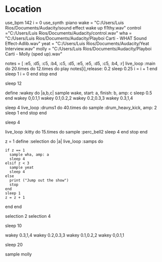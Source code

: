 # Location

use_bpm 142
i = 0
use_synth :piano
wake = "C:/Users/Luis Rios/Documents/Audacity/sound effect wake up fl1thy.wav"
control ="C:/Users/Luis Rios/Documents/Audacity/control.wav"
wha = "C:/Users/Luis Rios/Documents/Audacity/Playboi Carti - WHAT Sound Effect-Adlib.wav"
yeat = "C:/Users/Luis Rios/Documents/Audacity/Yeat Interview.wav"
molly = "C:/Users/Luis Rios/Documents/Audacity/Playboi Carti - Molly (sped up).wav"

notes = [ :e5, :d5, :c5, :b4, :c5, :d5, :e5, :e5, :d5, :c5, :b4, :r]
live_loop :main do
  20.times do
    12.times do
      play notes[i],release: 0.2
      sleep 0.25
      i = i + 1
    end
    sleep 1
    i = 0
  end
  stop
end

sleep 12

define :wakey do |a,b,c|
  sample wake, start: a, finish: b, amp: c
  sleep 0.5
end
wakey 0,0.1,1
wakey 0.1,0.2,2
wakey 0.2,0.3,3
wakey 0.3,1,4

sleep 4
live_loop :drums1 do
  40.times do
    sample :drum_heavy_kick, amp: 2
    sleep 1
  end
  stop
end

sleep 4

live_loop :kitty do
  15.times do
    sample :perc_bell2
    sleep 4
  end
  stop
end

z = 1
define :selection do |a|
  live_loop :samps do
    
    if z == 1
      sample wha, amp: a
      sleep 4
    elsif z < 3
      sample yeat
      sleep 4
    else
      print ("Jump out the show")
      stop
    end
    sleep 1
    z = z + 1
  end
end

selection 2
selection 4

sleep 10

wakey 0.3,1,4
wakey 0.2,0.3,3
wakey 0.1,0.2,2
wakey 0,0.1,1

sleep 20

sample molly
